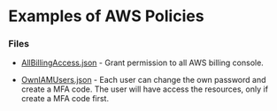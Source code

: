 # Examples of AWS Policies

### Files

* [AllBillingAccess.json](./files/AllBillingAccess.json) - Grant permission to all AWS billing console.

* [OwnIAMUsers.json](./files/OwnIAMUsers.json) - Each user can change the own password and create a MFA code. The user will have access the resources, only if create a MFA code first.
